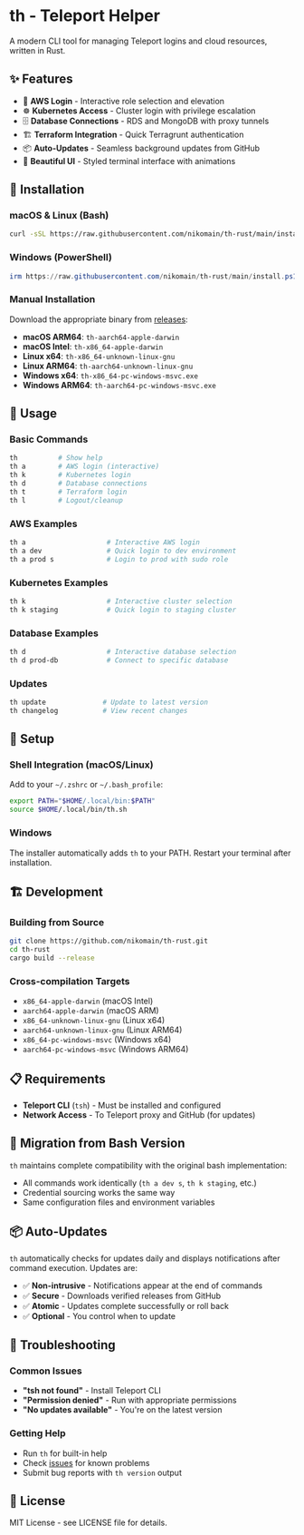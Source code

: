 # th - Teleport Helper

A modern CLI tool for managing Teleport logins and cloud resources, written in Rust.

## ✨ Features

- 🔐 **AWS Login** - Interactive role selection and elevation
- ☸️ **Kubernetes Access** - Cluster login with privilege escalation  
- 🗄️ **Database Connections** - RDS and MongoDB with proxy tunnels
- 🏗️ **Terraform Integration** - Quick Terragrunt authentication
- 📦 **Auto-Updates** - Seamless background updates from GitHub
- 🎨 **Beautiful UI** - Styled terminal interface with animations

## 🚀 Installation

### macOS & Linux (Bash)
```bash
curl -sSL https://raw.githubusercontent.com/nikomain/th-rust/main/install.sh | bash
```

### Windows (PowerShell)
```powershell
irm https://raw.githubusercontent.com/nikomain/th-rust/main/install.ps1 | iex
```

### Manual Installation
Download the appropriate binary from [releases](https://github.com/nikomain/th-rust/releases):
- **macOS ARM64**: `th-aarch64-apple-darwin`
- **macOS Intel**: `th-x86_64-apple-darwin`  
- **Linux x64**: `th-x86_64-unknown-linux-gnu`
- **Linux ARM64**: `th-aarch64-unknown-linux-gnu`
- **Windows x64**: `th-x86_64-pc-windows-msvc.exe`
- **Windows ARM64**: `th-aarch64-pc-windows-msvc.exe`

## 📖 Usage

### Basic Commands
```bash
th          # Show help
th a        # AWS login (interactive)
th k        # Kubernetes login  
th d        # Database connections
th t        # Terraform login
th l        # Logout/cleanup
```

### AWS Examples
```bash
th a                    # Interactive AWS login
th a dev                # Quick login to dev environment
th a prod s             # Login to prod with sudo role
```

### Kubernetes Examples  
```bash
th k                    # Interactive cluster selection
th k staging            # Quick login to staging cluster
```

### Database Examples
```bash
th d                    # Interactive database selection
th d prod-db            # Connect to specific database
```

### Updates
```bash
th update              # Update to latest version
th changelog           # View recent changes
```

## 🔧 Setup

### Shell Integration (macOS/Linux)
Add to your `~/.zshrc` or `~/.bash_profile`:
```bash
export PATH="$HOME/.local/bin:$PATH"
source $HOME/.local/bin/th.sh
```

### Windows
The installer automatically adds `th` to your PATH. Restart your terminal after installation.

## 🏗️ Development

### Building from Source
```bash
git clone https://github.com/nikomain/th-rust.git
cd th-rust
cargo build --release
```

### Cross-compilation Targets
- `x86_64-apple-darwin` (macOS Intel)
- `aarch64-apple-darwin` (macOS ARM)
- `x86_64-unknown-linux-gnu` (Linux x64)
- `aarch64-unknown-linux-gnu` (Linux ARM64)
- `x86_64-pc-windows-msvc` (Windows x64)
- `aarch64-pc-windows-msvc` (Windows ARM64)

## 📋 Requirements

- **Teleport CLI** (`tsh`) - Must be installed and configured
- **Network Access** - To Teleport proxy and GitHub (for updates)

## 🔄 Migration from Bash Version

`th` maintains complete compatibility with the original bash implementation:
- All commands work identically (`th a dev s`, `th k staging`, etc.)
- Credential sourcing works the same way
- Same configuration files and environment variables

## 📦 Auto-Updates

`th` automatically checks for updates daily and displays notifications after command execution. Updates are:
- ✅ **Non-intrusive** - Notifications appear at the end of commands
- ✅ **Secure** - Downloads verified releases from GitHub
- ✅ **Atomic** - Updates complete successfully or roll back
- ✅ **Optional** - You control when to update

## 🐛 Troubleshooting

### Common Issues
- **"tsh not found"** - Install Teleport CLI
- **"Permission denied"** - Run with appropriate permissions
- **"No updates available"** - You're on the latest version

### Getting Help
- Run `th` for built-in help
- Check [issues](https://github.com/nikomain/th-rust/issues) for known problems
- Submit bug reports with `th version` output

## 📄 License

MIT License - see LICENSE file for details.